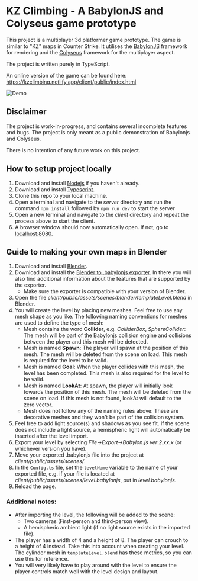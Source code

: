 # KZ Climbing - A BabylonJS and Colyseus game prototype
This project is a multiplayer 3d platformer game prototype. The game is similar to "KZ" maps in Counter Strike. It utilises the [BabylonJS](https://www.babylonjs.com/) framework for rendering and the [Colyseus](https://www.colyseus.io/) framework for the multiplayer aspect.

The project is written purely in TypeScript.

An online version of the game can be found here: https://kzclimbing.netlify.app/client/public/index.html

![Demo](play.gif)

## Disclaimer
The project is work-in-progress, and contains several incomplete features and bugs. The project is only meant as a public demonstration of Babylonjs and Colyseus.

There is no intention of any future work on this project.

## How to setup project locally
1. Download and install [Nodejs](https://nodejs.org/en/) if you haven't already.
2. Download and install [Typescript](https://www.typescriptlang.org/).
3. Clone this repo to your local machine.
4. Open a terminal and navigate to the *server* directory and run the command `npm install` followed by `npm run dev` to start the server
5. Open a new terminal and navigate to the *client* directory and repeat the process above to start the client.
6. A browser window should now automatically open. If not, go to [localhost:8080](http://localhost:8080/).

## Guide to making your own maps in Blender
1. Download and install [Blender](https://www.blender.org/).
2. Download and install the [Blender to .babylonjs exporter](https://doc.babylonjs.com/extensions/Exporters/Blender). In there you will also find additional information about the features that are supported by the exporter.
    - Make sure the exporter is compatible with your version of Blender.
3. Open the file *client/public/assets/scenes/blender/templateLevel.blend* in Blender.
4. You will create the level by placing new meshes. Feel free to use any mesh shape as you like. The following naming conventions for meshes are used to define the type of mesh:
    - Mesh contains the word __Collider__, e.g. *ColliderBox*, *SphereCollider*: The mesh will be part of the Babylonjs collision engine and collisions between the player and this mesh will be detected.
    - Mesh is named __Spawn__: The player will spawn at the position of this mesh. The mesh will be deleted from the scene on load. This mesh is required for the level to be valid.
    - Mesh is named __Goal__: When the player collides with this mesh, the level has been completed. This mesh is also required for the level to be valid.
    - Mesh is named __LookAt__: At spawn, the player will initially look towards the position of this mesh. The mesh will be deleted from the scene on load. If this mesh is not found, lookAt will default to the zero vector.
    - Mesh does not follow any of the naming rules above: These are decorative meshes and they won't be part of the collision system.
5. Feel free to add light source(s) and shadows as you see fit. If the scene does not include a light source, a hemispheric light will automatically be inserted after the level import.
7. Export your level by selecting *File->Export->Babylon.js ver 2.xx.x* (or whichever version you have).
8. Move your exported .babylonjs file into the project at *client/public/assets/scenes/*.
9. In the `Config.ts` file, set the `levelName` variable to the name of your exported file, e.g. if your file is located at *client/public/assets/scenes/level.babylonjs*, put in *level.babylonjs*.
10. Reload the page.

### Additional notes:
- After importing the level, the following will be added to the scene:
    - Two cameras (First-person and third-person view).
    - A hemispheric ambient light (if no light source exists in the imported file).
- The player has a width of 4 and a height of 8. The player can crouch to a height of 4 instead. Take this into account when creating your level. The cylinder mesh in `templateLevel.blend` has these metrics, so you can use this for reference.
- You will very likely have to play around with the level to ensure the player controls match well with the level design and layout.
